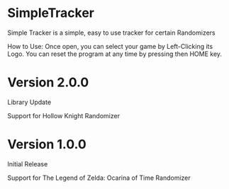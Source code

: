 # SimpleTracker
Simple Tracker is a simple, easy to use tracker for certain Randomizers

How to Use: Once open, you can select your game by Left-Clicking its Logo. You can reset the program at any time by pressing then HOME key.

# Version 2.0.0
Library Update

Support for Hollow Knight Randomizer

# Version 1.0.0
Initial Release

Support for The Legend of Zelda: Ocarina of Time Randomizer
